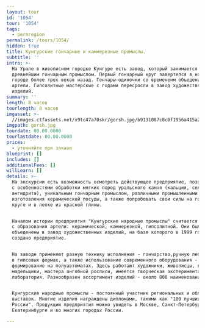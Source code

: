 ```yaml
---
layout: tour
id: '1054'
tour: '1054'
tags:
  - permregion
permalink: /tours/1054/
hidden: true
title: Кунгурские гончарные и камнерезные промыслы.
subtitle: ''
intro: >-
  На Урале в живописном городке Кунгуре есть завод, который занимается
  древнейшим гончарным промыслом. Первый гончарный круг завертелся в нашем
  городе более трех веков назад. Гончары-одиночки со времененм объеденились в
  артели. Гипсолитные мастерские с годами пересросли в завод художественных
  изделий.
summary: ''
length: 8 часов
tourlength: 8 часов
imgasset: >-
  //images.ctfassets.net/x9tc47a70skr/gorsh.jpg/b9131087c8c0f1956a415a2514d4a3c3/gorsh.jpg
imgpath: gorsh.jpg
tourdate: 00.00.0000
tourlastdate: 00.00.0000
prices:
  - уточняйте при заказе
blueprint: []
includes: []
additionalFees: []
willLearn: []
details: >-
  На экскурсии есть возможность осмотреть действующее предприятие, познакомиться
  с особенностями обработки мягких пород уральского камня (кальция, селенита,
  ангидрита), уникальным гончарным промыслом, различными промышленными способами
  изготовления керамической посуды, а также попробовать свои силы на гончарном
  круге и в лепке из красной глины.


  Началом истории предприятия "Кунгурские народные промыслы" считается 1921 год,
  с образования артели: керамической, камнерезной, гипсолитной. Они были
  объеденены в завод художественных изделий, на базе которого в 1999 году было
  создано предприятие.


  На заводе применяют разную технику исполнения - гончарство,ручную лепку, литье
  в гипсовых формах, а также использование современного оборудования -
  формирование на полуавтоматах. Здесь работают художники, живописцы, гончары,
  мадельщики, мастера ангобной росписи, имеется творческая экспериментальная
  лаборатория. Разнообразен ассортимент изделий - около 800 наименований.


  Кунгурские народные промыслы - постоянный участник региональных и областных
  выставок. Многие изделия награждены дипломами, такими как "100 лучших товаров
  России". Продукцию предприятия можно увидеть в Москве, Санкт-Петербурге,
  Екатеринбурге и во многих городах России.

---
```

